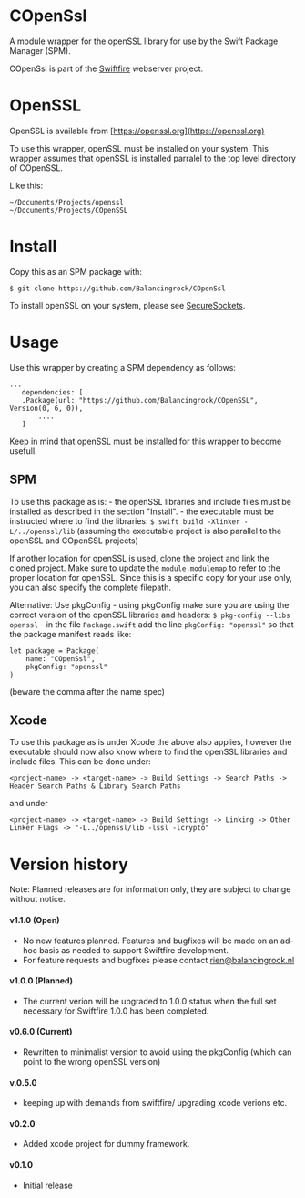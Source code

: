 # COpenSsl

A module wrapper for the openSSL library for use by the Swift Package Manager (SPM).

COpenSsl is part of the [Swiftfire](http://swiftfire.nl) webserver project.

# OpenSSL

OpenSSL is available from [https://openssl.org](https://openssl.org)

To use this wrapper, openSSL must be installed on your system. This wrapper assumes that openSSL is installed parralel to the top level directory of COpenSSL.

Like this:

    ~/Documents/Projects/openssl
    ~/Documents/Projects/COpenSSL

# Install

Copy this as an SPM package with:
    
    $ git clone https://github.com/Balancingrock/COpenSsl


To install openSSL on your system, please see [SecureSockets](https://github.com/Balancingrock/SecureSockets).

# Usage

Use this wrapper by creating a SPM dependency as follows:

    ...
       dependencies: [
       .Package(url: "https://github.com/Balancingrock/COpenSSL", Version(0, 6, 0)),
           ....
       ]

Keep in mind that openSSL must be installed for this wrapper to become usefull.

## SPM

To use this package as is:
    - the openSSL libraries and include files must be installed as described in the section "Install".
    - the executable must be instructed where to find the libraries: `$ swift build -Xlinker -L/../openssl/lib` (assuming the executable project is also parallel to the openSSL and COpenSSL projects)

If another location for openSSL is used, clone the project and link the cloned project. Make sure to update the `module.modulemap` to refer to the proper location for openSSL. Since this is a specific copy for your use only, you can also specify the complete filepath.

Alternative: Use pkgConfig
    - using pkgConfig make sure you are using the correct version of the openSSL libraries and headers: `$ pkg-config --libs openssl`
    - in the file `Package.swift` add the line `pkgConfig: "openssl"` so that the package manifest reads like:
    
    let package = Package(
        name: "COpenSsl",
        pkgConfig: "openssl"
    )
    
(beware the comma after the name spec)

## Xcode

To use this package as is under Xcode the above also applies, however the executable should now also know where to find the openSSL libraries and include files. This can be done under:

`<project-name> -> <target-name> -> Build Settings -> Search Paths -> Header Search Paths & Library Search Paths`

and under

`<project-name> -> <target-name> -> Build Settings -> Linking -> Other Linker Flags -> "-L../openssl/lib -lssl -lcrypto"`

# Version history

Note: Planned releases are for information only, they are subject to change without notice.

#### v1.1.0 (Open)

- No new features planned. Features and bugfixes will be made on an ad-hoc basis as needed to support Swiftfire development.
- For feature requests and bugfixes please contact rien@balancingrock.nl

#### v1.0.0 (Planned)

- The current verion will be upgraded to 1.0.0 status when the full set necessary for Swiftfire 1.0.0 has been completed.

#### v0.6.0 (Current)

- Rewritten to minimalist version to avoid using the pkgConfig (which can point to the wrong openSSL version)

#### v.0.5.0

- keeping up with demands from swiftfire/ upgrading xcode verions etc.

#### v0.2.0

- Added xcode project for dummy framework.

#### v0.1.0

- Initial release
